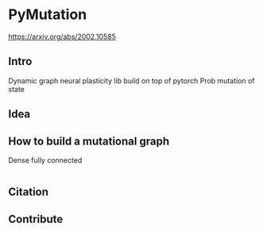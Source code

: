 # PyMutation
https://arxiv.org/abs/2002.10585

## Intro

Dynamic graph neural plasticity lib build on top of pytorch
Prob mutation of state 

## Idea

## How to build a mutational graph
Dense fully connected
```python

```

## Citation


## Contribute
